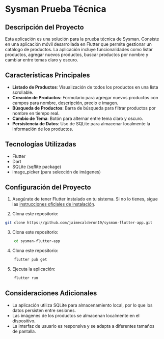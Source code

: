 # Sysman Prueba Técnica

## Descripción del Proyecto

Esta aplicación es una solución para la prueba técnica de Sysman. Consiste en una aplicación móvil desarrollada en Flutter que permite gestionar un catálogo de productos. La aplicación incluye funcionalidades como listar productos, agregar nuevos productos, buscar productos por nombre y cambiar entre temas claro y oscuro.

## Características Principales

- **Listado de Productos**: Visualización de todos los productos en una lista scrollable.
- **Creación de Productos**: Formulario para agregar nuevos productos con campos para nombre, descripción, precio e imagen.
- **Búsqueda de Productos**: Barra de búsqueda para filtrar productos por nombre en tiempo real.
- **Cambio de Tema**: Botón para alternar entre tema claro y oscuro.
- **Persistencia de Datos**: Uso de SQLite para almacenar localmente la información de los productos.

## Tecnologías Utilizadas

- Flutter
- Dart
- SQLite (sqflite package)
- image_picker (para selección de imágenes)

## Configuración del Proyecto

1. Asegúrate de tener Flutter instalado en tu sistema. Si no lo tienes, sigue las [instrucciones oficiales de instalación](https://flutter.dev/docs/get-started/install).

2. Clona este repositorio:

```bash
git clone https://github.com/jaimecalderon19/sysman-flutter-app.git
```
3. Clona este repositorio:

```bash
    cd sysman-flutter-app
```

4. Clona este repositorio:

```bash
    flutter pub get
```

5. Ejecuta la aplicación:

```bash
    flutter run
```

## Consideraciones Adicionales

- La aplicación utiliza SQLite para almacenamiento local, por lo que los datos persisten entre sesiones.
- Las imágenes de los productos se almacenan localmente en el dispositivo.
- La interfaz de usuario es responsiva y se adapta a diferentes tamaños de pantalla.